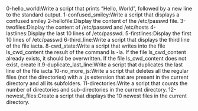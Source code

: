 0-hello_world:Write a script that prints “Hello, World”, followed by a new line to the standard output.
1-confused_smiley:Write a script that displays a confused smiley
2-hellofile:Display the content of the /etc/passwd file.
3-twofiles:Display the content of /etc/passwd and /etc/hosts
4-lastlines:Display the last 10 lines of /etc/passwd.
5-firstlines:Display the first 10 lines of /etc/passwd
6-third_line:Write a script that displays the third line of the file iacta.
8-cwd_state:Write a script that writes into the file ls_cwd_content the result of the command ls -la. If the file ls_cwd_content already exists, it should be overwritten. If the file ls_cwd_content does not exist, create it.9-duplicate_last_line:Write a script that duplicates the last line of the file iacta
10-no_more_js:Write a script that deletes all the regular files (not the directories) with a .js extension that are present in the current directory and all its subfolders.
11-directories:Write a script that counts the number of directories and sub-directories in the current directory.
12-newest_files:Create a script that displays the 10 newest files in the current directory.
